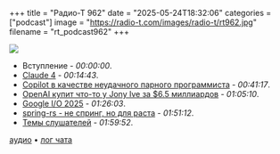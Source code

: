 +++
title = "Радио-Т 962"
date = "2025-05-24T18:32:06"
categories = ["podcast"]
image = "https://radio-t.com/images/radio-t/rt962.jpg"
filename = "rt_podcast962"
+++

![](https://radio-t.com/images/radio-t/rt962.jpg)

- Вступление - *00:00:00*.
- [Claude 4](https://www.anthropic.com/news/claude-4) - *00:14:43*.
- [Copilot в качестве неудачного парного программиста](https://deplet.ing/the-copilot-delusion/) - *00:41:17*.
- [OpenAI купит что-то у Jony Ive за $6.5 миллиардов](https://www.bloomberg.com/news/articles/2025-05-21/openai-to-buy-apple-veteran-jony-ive-s-ai-device-startup-in-6-5-billion-deal) - *01:05:10*.
- [Google I/O 2025](https://techcrunch.com/2025/05/20/google-i-o-2025-everything-announced-at-this-years-developer-conference/) - *01:26:03*.
- [spring-rs - не спринг, но для раста](https://github.com/spring-rs/spring-rs/blob/master/README.md) - *01:51:12*.
- [Темы слушателей](https://radio-t.com/p/2025/05/20/prep-962/) - *01:59:52*.


[аудио](https://cdn.radio-t.com/rt_podcast962.mp3) • [лог чата](https://chat.radio-t.com/logs/radio-t-962.html)
<audio src="https://cdn.radio-t.com/rt_podcast962.mp3" preload="none"></audio>
